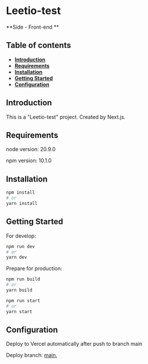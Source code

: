 # Leetio-test

**Side - Front-end **

## Table of contents
- **[Introduction](#introduction)**
- **[Requirements](#requirements)**
- **[Installation](#installation)**
- **[Getting Started](#getting-started)**
- **[Configuration](#configuration)**

<h2 id="introduction">Introduction</h2>

This is a "Leetio-test" project. Created by Next.js.

<h2 id="requirements">Requirements</h2>

node version: 20.9.0

npm version: 10.1.0

<h2 id="installation">Installation</h2>

```bash
npm install
# or
yarn install
```

<h2 id="getting-started">Getting Started</h2>

For develop:

```bash
npm run dev
# or
yarn dev
```

Prepare for production:
```bash
npm run build
# or
yarn build
```

```bash
npm run start
# or
yarn start
```

<h2 id="configuration">Configuration</h2>

Deploy to Vercel automatically after push to branch main

Deploy branch:
[main](https://leetio-test.vercel.app/),

